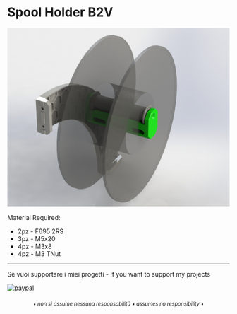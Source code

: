 # Spool Holder B2V

![1](/Spool_Holder/Image/spool_holder.jpg)

Material Required:
- 2pz - F695 2RS
- 3pz - M5x20
- 4pz - M3x8
- 4pz - M3 TNut

---

Se vuoi supportare i miei progetti - If you want to support my projects

[![paypal](https://www.paypalobjects.com/en_US/i/btn/btn_donate_LG.gif)](https://www.paypal.com/donate/?business=WEP7ZAT7WRN88&no_recurring=0&currency_code=EUR)  
<p align="center"><sub><em>• non si assume nessuna responsabilità • assumes no responsibility •</em></sub></p>
